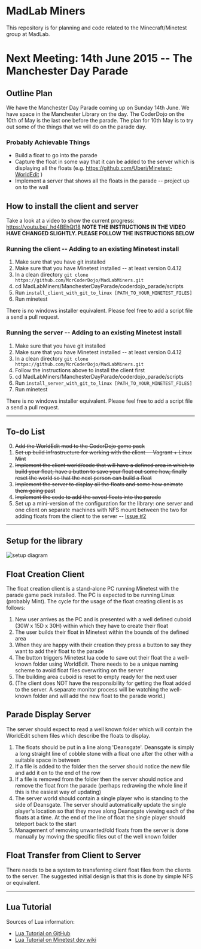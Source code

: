 MadLab Miners
=============

This repository is for planning and code related to the Minecraft/Minetest group at MadLab.

Next Meeting:  14th June 2015 -- The Manchester Day Parade
===========================

Outline Plan
------------

We have the Manchester Day Parade coming up on Sunday 14th June.  We have space in the Manchester Library on the day.  The CoderDojo on the 10th of May is the last one before the parade.  The plan for 10th May is to try out some of the things that we will do on the parade day.

### Probably Achievable Things
* Build a float to go into the parade
* Capture the float in some way that it can be added to the server which is displaying all the floats (e.g. https://github.com/Uberi/Minetest-WorldEdit )
* Implement a server that shows all the floats in the parade -- project up on to the wall

How to install the client and server
------------------------------------

Take a look at a video to show the current progress:  https://youtu.be/_hd4BEhQt18 **NOTE THE INSTRUCTIONS IN THE VIDEO HAVE CHANGED SLIGHTLY.  PLEASE FOLLOW THE INSTRUCTIONS BELOW**

### Running the client -- Adding to an existing Minetest install

1. Make sure that you have git installed
2. Make sure that you have Minetest installed -- at least version 0.4.12
3. In a clean directory `git clone https://github.com/McrCoderDojo/MadLabMiners.git`
4. cd MadLabMiners/ManchesterDayParade/coderdojo_parade/scripts
5. Run `install_client_with_git_to_linux [PATH_TO_YOUR_MINETEST_FILES]`
6. Run minetest

There is no windows installer equivalent.  Please feel free to add a script file a send a pull request.


### Running the server -- Adding to an existing Minetest install

1. Make sure that you have git installed
2. Make sure that you have Minetest installed -- at least version 0.4.12
3. In a clean directory `git clone https://github.com/McrCoderDojo/MadLabMiners.git`
4. Follow the instructions above to install the client first
5. cd MadLabMiners/ManchesterDayParade/coderdojo_parade/scripts
6. Run `install_server_with_git_to_linux [PATH_TO_YOUR_MINETEST_FILES]`
7. Run minetest

There is no windows installer equivalent.  Please feel free to add a script file a send a pull request.


--------


To-do List
----------

0. ~~Add the WorldEdit mod to the CoderDojo game pack~~
1. ~~Set up build infrastructure for working with the client -- Vagrant + Linux Mint~~
2. ~~Implement the client world/code that will have a defined area in which to build your float, have a button to save your float out some how, finally reset the world so that the next person can build a float~~
3. ~~Implement the server to display all the floats and some how animate them going past~~
4. ~~Implement the code to add the saved floats into the parade~~
5. Set up a mini-version of the configuration for the library: one server and one client on separate machines with NFS mount between the two for adding floats from the client to the server -- [Issue #2](https://github.com/McrCoderDojo/MadLabMiners/issues/2)

----------

Setup for the library
---------------------

![setup diagram](https://raw.githubusercontent.com/McrCoderDojo/MadLabMiners/master/ManchesterDayParade/library-setup.jpg "Anticipated setup of machines in the library")



Float Creation Client
---------------------

The float creation client is a stand-alone PC running Minetest with the parade game pack installed.  The PC is expected to be running Linux (probably Mint).  The cycle for the usage of the float creating client is as follows:

1. New user arrives as the PC and is presented with a well defined cuboid (30W x 15D x 30H) within which they have to create their float
2. The user builds their float in Minetest within the bounds of the defined area
3. When they are happy with their creation they press a button to say they want to add their float to the parade
4. The button triggers Minetest lua code to save out their float the a well-known folder using WorldEdit.  There needs to be a unique naming scheme to avoid float files overwriting on the server
5. The building area cuboid is reset to empty ready for the next user
6. (The client does NOT have the responsibility for getting the float added to the server.  A separate monitor process will be watching the well-known folder and will add the new float to the parade world.)


Parade Display Server
---------------------

The server should expect to read a well known folder which will contain the WorldEdit schem files which describe the floats to display.

1. The floats should be put in a line along 'Deansgate'.  Deansgate is simply a long straight line of cobble stone with a float one after the other with a suitable space in between
2. If a file is added to the folder then the server should notice the new file and add it on to the end of the row
3. If a file is removed from the folder then the server should notice and remove the float from the parade (perhaps redrawing the whole line if this is the easiest way of updating)
4. The server world should contain a single player who is standing to the side of Deansgate.  The server should automatically update the single player's location so that they move along Deansgate viewing each of the floats at a time.  At the end of the line of float the single player should teleport back to the start
5. Management of removing unwanted/old floats from the server is done manually by moving the specific files out of the well known folder

Float Transfer from Client to Server
------------------------------------

There needs to be a system to transferring client float files from the clients to the server.  The suggested initial design is that this is done by simple NFS or equivalent.  



----------------

Lua Tutorial
------------

Sources of Lua information:

* [Lua Tutorial on GitHub](https://github.com/Jeija/minetest-modding-tutorial)
* [Lua Tutorial on Minetest dev wiki](http://dev.minetest.net/Intro)
